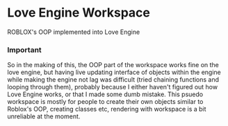 # Love Engine Workspace
ROBLOX's OOP implemented into Love Engine

### Important
So in the making of this, the OOP part of the workspace works fine on the love engine, but having live updating interface of objects within the engine
while making the engine not lag was difficult (tried chaining functions and looping through them), probably because I either haven't figured out
how Love Engine works, or that I made some dumb mistake. This psuedo workspace is mostly for people to create their own objects similar to Roblox's
OOP, creating classes etc, rendering with workspace is a bit unreliable at the moment.
